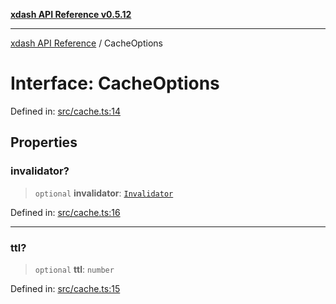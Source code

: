 [**xdash API Reference v0.5.12**](index.md)

***

[xdash API Reference](/xdash/api/index.md) / CacheOptions

# Interface: CacheOptions

Defined in: [src/cache.ts:14](https://github.com/shtse8/xdash/blob/ed88c6e7ad3be9e5e1e06776f9ca07ed27d97c13/src/cache.ts#L14)

## Properties

### invalidator?

> `optional` **invalidator**: [`Invalidator`](/xdash/api/Variable.default.md#invalidator)

Defined in: [src/cache.ts:16](https://github.com/shtse8/xdash/blob/ed88c6e7ad3be9e5e1e06776f9ca07ed27d97c13/src/cache.ts#L16)

***

### ttl?

> `optional` **ttl**: `number`

Defined in: [src/cache.ts:15](https://github.com/shtse8/xdash/blob/ed88c6e7ad3be9e5e1e06776f9ca07ed27d97c13/src/cache.ts#L15)
